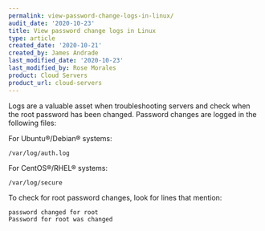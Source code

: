 ```yaml
---
permalink: view-password-change-logs-in-linux/
audit_date: '2020-10-23'
title: View password change logs in Linux
type: article
created_date: '2020-10-21'
created_by: James Andrade
last_modified_date: '2020-10-23'
last_modified_by: Rose Morales
product: Cloud Servers
product_url: cloud-servers
---
```


Logs are a valuable asset when troubleshooting servers and check when the root
password has been changed. Password changes are logged in the following files:

For Ubuntu&reg;/Debian&reg; systems:

    /var/log/auth.log

For CentOS&reg;/RHEL&reg; systems:

    /var/log/secure

To check for root password changes, look for lines that mention:

    password changed for root
    Password for root was changed
